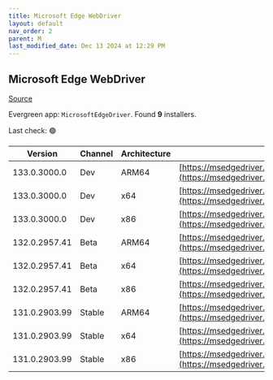 ```yaml
---
title: Microsoft Edge WebDriver
layout: default
nav_order: 2
parent: M
last_modified_date: Dec 13 2024 at 12:29 PM
---
```


## Microsoft Edge WebDriver

[Source](https://www.microsoft.com/edge)

Evergreen app: `MicrosoftEdgeDriver`. Found **9** installers.

Last check: 🟢

| Version       | Channel | Architecture | URI                                                                                                                                            |
| ------------- | ------- | ------------ | ---------------------------------------------------------------------------------------------------------------------------------------------- |
| 133.0.3000.0  | Dev     | ARM64        | [https://msedgedriver.azureedge.net/133.0.3000.0/edgedriver_arm64.zip](https://msedgedriver.azureedge.net/133.0.3000.0/edgedriver_arm64.zip)   |
| 133.0.3000.0  | Dev     | x64          | [https://msedgedriver.azureedge.net/133.0.3000.0/edgedriver_win64.zip](https://msedgedriver.azureedge.net/133.0.3000.0/edgedriver_win64.zip)   |
| 133.0.3000.0  | Dev     | x86          | [https://msedgedriver.azureedge.net/133.0.3000.0/edgedriver_win32.zip](https://msedgedriver.azureedge.net/133.0.3000.0/edgedriver_win32.zip)   |
| 132.0.2957.41 | Beta    | ARM64        | [https://msedgedriver.azureedge.net/132.0.2957.41/edgedriver_arm64.zip](https://msedgedriver.azureedge.net/132.0.2957.41/edgedriver_arm64.zip) |
| 132.0.2957.41 | Beta    | x64          | [https://msedgedriver.azureedge.net/132.0.2957.41/edgedriver_win64.zip](https://msedgedriver.azureedge.net/132.0.2957.41/edgedriver_win64.zip) |
| 132.0.2957.41 | Beta    | x86          | [https://msedgedriver.azureedge.net/132.0.2957.41/edgedriver_win32.zip](https://msedgedriver.azureedge.net/132.0.2957.41/edgedriver_win32.zip) |
| 131.0.2903.99 | Stable  | ARM64        | [https://msedgedriver.azureedge.net/131.0.2903.99/edgedriver_arm64.zip](https://msedgedriver.azureedge.net/131.0.2903.99/edgedriver_arm64.zip) |
| 131.0.2903.99 | Stable  | x64          | [https://msedgedriver.azureedge.net/131.0.2903.99/edgedriver_win64.zip](https://msedgedriver.azureedge.net/131.0.2903.99/edgedriver_win64.zip) |
| 131.0.2903.99 | Stable  | x86          | [https://msedgedriver.azureedge.net/131.0.2903.99/edgedriver_win32.zip](https://msedgedriver.azureedge.net/131.0.2903.99/edgedriver_win32.zip) |
